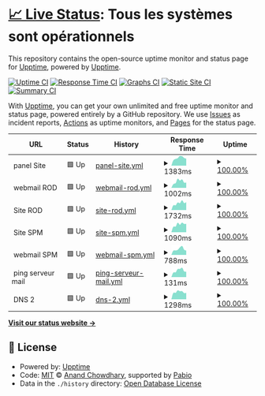 # [📈 Live Status](https://upptime.github.io/upptime): <!--live status--> **Tous les systèmes sont opérationnels**

This repository contains the open-source uptime monitor and status page for [Upptime](https://upptime.js.org), powered by [Upptime](https://github.com/upptime/upptime).

[![Uptime CI](https://github.com/rodseb/status-services/workflows/Uptime%20CI/badge.svg)](https://github.com/rodseb/status-services/actions?query=workflow%3A%22Uptime+CI%22)
[![Response Time CI](https://github.com/rodseb/status-services/workflows/Response%20Time%20CI/badge.svg)](https://github.com/rodseb/status-services/actions?query=workflow%3A%22Response+Time+CI%22)
[![Graphs CI](https://github.com/rodseb/status-services/workflows/Graphs%20CI/badge.svg)](https://github.com/rodseb/status-services/actions?query=workflow%3A%22Graphs+CI%22)
[![Static Site CI](https://github.com/rodseb/status-services/workflows/Static%20Site%20CI/badge.svg)](https://github.com/rodseb/status-services/actions?query=workflow%3A%22Static+Site+CI%22)
[![Summary CI](https://github.com/rodseb/status-services/workflows/Summary%20CI/badge.svg)](https://github.com/rodseb/status-services/actions?query=workflow%3A%22Summary+CI%22)

With [Upptime](https://upptime.js.org), you can get your own unlimited and free uptime monitor and status page, powered entirely by a GitHub repository. We use [Issues](https://github.com/upptime/upptime/issues) as incident reports, [Actions](https://github.com/rodseb/status-services/actions) as uptime monitors, and [Pages](https://upptime.github.io/upptime) for the status page.

<!--start: status pages-->
<!-- This summary is generated by Upptime (https://github.com/upptime/upptime) -->
<!-- Do not edit this manually, your changes will be overwritten -->
<!-- prettier-ignore -->
| URL | Status | History | Response Time | Uptime |
| --- | ------ | ------- | ------------- | ------ |
| <img alt="" src="https://icons.duckduckgo.com/ip3/null.ico" height="13"> panel Site | 🟩 Up | [panel-site.yml](https://github.com/rodseb/status-services/commits/HEAD/history/panel-site.yml) | <details><summary><img alt="Response time graph" src="./graphs/panel-site/response-time-week.png" height="20"> 1383ms</summary><br><a href="https://rodseb.github.io/status-services/history/panel-site"><img alt="Response time 1305" src="https://img.shields.io/endpoint?url=https%3A%2F%2Fraw.githubusercontent.com%2Frodseb%2Fstatus-services%2FHEAD%2Fapi%2Fpanel-site%2Fresponse-time.json"></a><br><a href="https://rodseb.github.io/status-services/history/panel-site"><img alt="24-hour response time 1269" src="https://img.shields.io/endpoint?url=https%3A%2F%2Fraw.githubusercontent.com%2Frodseb%2Fstatus-services%2FHEAD%2Fapi%2Fpanel-site%2Fresponse-time-day.json"></a><br><a href="https://rodseb.github.io/status-services/history/panel-site"><img alt="7-day response time 1383" src="https://img.shields.io/endpoint?url=https%3A%2F%2Fraw.githubusercontent.com%2Frodseb%2Fstatus-services%2FHEAD%2Fapi%2Fpanel-site%2Fresponse-time-week.json"></a><br><a href="https://rodseb.github.io/status-services/history/panel-site"><img alt="30-day response time 1326" src="https://img.shields.io/endpoint?url=https%3A%2F%2Fraw.githubusercontent.com%2Frodseb%2Fstatus-services%2FHEAD%2Fapi%2Fpanel-site%2Fresponse-time-month.json"></a><br><a href="https://rodseb.github.io/status-services/history/panel-site"><img alt="1-year response time 1305" src="https://img.shields.io/endpoint?url=https%3A%2F%2Fraw.githubusercontent.com%2Frodseb%2Fstatus-services%2FHEAD%2Fapi%2Fpanel-site%2Fresponse-time-year.json"></a></details> | <details><summary><a href="https://rodseb.github.io/status-services/history/panel-site">100.00%</a></summary><a href="https://rodseb.github.io/status-services/history/panel-site"><img alt="All-time uptime 99.93%" src="https://img.shields.io/endpoint?url=https%3A%2F%2Fraw.githubusercontent.com%2Frodseb%2Fstatus-services%2FHEAD%2Fapi%2Fpanel-site%2Fuptime.json"></a><br><a href="https://rodseb.github.io/status-services/history/panel-site"><img alt="24-hour uptime 100.00%" src="https://img.shields.io/endpoint?url=https%3A%2F%2Fraw.githubusercontent.com%2Frodseb%2Fstatus-services%2FHEAD%2Fapi%2Fpanel-site%2Fuptime-day.json"></a><br><a href="https://rodseb.github.io/status-services/history/panel-site"><img alt="7-day uptime 100.00%" src="https://img.shields.io/endpoint?url=https%3A%2F%2Fraw.githubusercontent.com%2Frodseb%2Fstatus-services%2FHEAD%2Fapi%2Fpanel-site%2Fuptime-week.json"></a><br><a href="https://rodseb.github.io/status-services/history/panel-site"><img alt="30-day uptime 99.94%" src="https://img.shields.io/endpoint?url=https%3A%2F%2Fraw.githubusercontent.com%2Frodseb%2Fstatus-services%2FHEAD%2Fapi%2Fpanel-site%2Fuptime-month.json"></a><br><a href="https://rodseb.github.io/status-services/history/panel-site"><img alt="1-year uptime 99.93%" src="https://img.shields.io/endpoint?url=https%3A%2F%2Fraw.githubusercontent.com%2Frodseb%2Fstatus-services%2FHEAD%2Fapi%2Fpanel-site%2Fuptime-year.json"></a></details>
| <img alt="" src="https://icons.duckduckgo.com/ip3/null.ico" height="13"> webmail ROD | 🟩 Up | [webmail-rod.yml](https://github.com/rodseb/status-services/commits/HEAD/history/webmail-rod.yml) | <details><summary><img alt="Response time graph" src="./graphs/webmail-rod/response-time-week.png" height="20"> 1002ms</summary><br><a href="https://rodseb.github.io/status-services/history/webmail-rod"><img alt="Response time 1053" src="https://img.shields.io/endpoint?url=https%3A%2F%2Fraw.githubusercontent.com%2Frodseb%2Fstatus-services%2FHEAD%2Fapi%2Fwebmail-rod%2Fresponse-time.json"></a><br><a href="https://rodseb.github.io/status-services/history/webmail-rod"><img alt="24-hour response time 845" src="https://img.shields.io/endpoint?url=https%3A%2F%2Fraw.githubusercontent.com%2Frodseb%2Fstatus-services%2FHEAD%2Fapi%2Fwebmail-rod%2Fresponse-time-day.json"></a><br><a href="https://rodseb.github.io/status-services/history/webmail-rod"><img alt="7-day response time 1002" src="https://img.shields.io/endpoint?url=https%3A%2F%2Fraw.githubusercontent.com%2Frodseb%2Fstatus-services%2FHEAD%2Fapi%2Fwebmail-rod%2Fresponse-time-week.json"></a><br><a href="https://rodseb.github.io/status-services/history/webmail-rod"><img alt="30-day response time 1011" src="https://img.shields.io/endpoint?url=https%3A%2F%2Fraw.githubusercontent.com%2Frodseb%2Fstatus-services%2FHEAD%2Fapi%2Fwebmail-rod%2Fresponse-time-month.json"></a><br><a href="https://rodseb.github.io/status-services/history/webmail-rod"><img alt="1-year response time 1053" src="https://img.shields.io/endpoint?url=https%3A%2F%2Fraw.githubusercontent.com%2Frodseb%2Fstatus-services%2FHEAD%2Fapi%2Fwebmail-rod%2Fresponse-time-year.json"></a></details> | <details><summary><a href="https://rodseb.github.io/status-services/history/webmail-rod">100.00%</a></summary><a href="https://rodseb.github.io/status-services/history/webmail-rod"><img alt="All-time uptime 99.29%" src="https://img.shields.io/endpoint?url=https%3A%2F%2Fraw.githubusercontent.com%2Frodseb%2Fstatus-services%2FHEAD%2Fapi%2Fwebmail-rod%2Fuptime.json"></a><br><a href="https://rodseb.github.io/status-services/history/webmail-rod"><img alt="24-hour uptime 100.00%" src="https://img.shields.io/endpoint?url=https%3A%2F%2Fraw.githubusercontent.com%2Frodseb%2Fstatus-services%2FHEAD%2Fapi%2Fwebmail-rod%2Fuptime-day.json"></a><br><a href="https://rodseb.github.io/status-services/history/webmail-rod"><img alt="7-day uptime 100.00%" src="https://img.shields.io/endpoint?url=https%3A%2F%2Fraw.githubusercontent.com%2Frodseb%2Fstatus-services%2FHEAD%2Fapi%2Fwebmail-rod%2Fuptime-week.json"></a><br><a href="https://rodseb.github.io/status-services/history/webmail-rod"><img alt="30-day uptime 99.94%" src="https://img.shields.io/endpoint?url=https%3A%2F%2Fraw.githubusercontent.com%2Frodseb%2Fstatus-services%2FHEAD%2Fapi%2Fwebmail-rod%2Fuptime-month.json"></a><br><a href="https://rodseb.github.io/status-services/history/webmail-rod"><img alt="1-year uptime 99.29%" src="https://img.shields.io/endpoint?url=https%3A%2F%2Fraw.githubusercontent.com%2Frodseb%2Fstatus-services%2FHEAD%2Fapi%2Fwebmail-rod%2Fuptime-year.json"></a></details>
| <img alt="" src="https://icons.duckduckgo.com/ip3/null.ico" height="13"> Site ROD | 🟩 Up | [site-rod.yml](https://github.com/rodseb/status-services/commits/HEAD/history/site-rod.yml) | <details><summary><img alt="Response time graph" src="./graphs/site-rod/response-time-week.png" height="20"> 1732ms</summary><br><a href="https://rodseb.github.io/status-services/history/site-rod"><img alt="Response time 1613" src="https://img.shields.io/endpoint?url=https%3A%2F%2Fraw.githubusercontent.com%2Frodseb%2Fstatus-services%2FHEAD%2Fapi%2Fsite-rod%2Fresponse-time.json"></a><br><a href="https://rodseb.github.io/status-services/history/site-rod"><img alt="24-hour response time 1954" src="https://img.shields.io/endpoint?url=https%3A%2F%2Fraw.githubusercontent.com%2Frodseb%2Fstatus-services%2FHEAD%2Fapi%2Fsite-rod%2Fresponse-time-day.json"></a><br><a href="https://rodseb.github.io/status-services/history/site-rod"><img alt="7-day response time 1732" src="https://img.shields.io/endpoint?url=https%3A%2F%2Fraw.githubusercontent.com%2Frodseb%2Fstatus-services%2FHEAD%2Fapi%2Fsite-rod%2Fresponse-time-week.json"></a><br><a href="https://rodseb.github.io/status-services/history/site-rod"><img alt="30-day response time 1678" src="https://img.shields.io/endpoint?url=https%3A%2F%2Fraw.githubusercontent.com%2Frodseb%2Fstatus-services%2FHEAD%2Fapi%2Fsite-rod%2Fresponse-time-month.json"></a><br><a href="https://rodseb.github.io/status-services/history/site-rod"><img alt="1-year response time 1613" src="https://img.shields.io/endpoint?url=https%3A%2F%2Fraw.githubusercontent.com%2Frodseb%2Fstatus-services%2FHEAD%2Fapi%2Fsite-rod%2Fresponse-time-year.json"></a></details> | <details><summary><a href="https://rodseb.github.io/status-services/history/site-rod">100.00%</a></summary><a href="https://rodseb.github.io/status-services/history/site-rod"><img alt="All-time uptime 96.84%" src="https://img.shields.io/endpoint?url=https%3A%2F%2Fraw.githubusercontent.com%2Frodseb%2Fstatus-services%2FHEAD%2Fapi%2Fsite-rod%2Fuptime.json"></a><br><a href="https://rodseb.github.io/status-services/history/site-rod"><img alt="24-hour uptime 100.00%" src="https://img.shields.io/endpoint?url=https%3A%2F%2Fraw.githubusercontent.com%2Frodseb%2Fstatus-services%2FHEAD%2Fapi%2Fsite-rod%2Fuptime-day.json"></a><br><a href="https://rodseb.github.io/status-services/history/site-rod"><img alt="7-day uptime 100.00%" src="https://img.shields.io/endpoint?url=https%3A%2F%2Fraw.githubusercontent.com%2Frodseb%2Fstatus-services%2FHEAD%2Fapi%2Fsite-rod%2Fuptime-week.json"></a><br><a href="https://rodseb.github.io/status-services/history/site-rod"><img alt="30-day uptime 99.94%" src="https://img.shields.io/endpoint?url=https%3A%2F%2Fraw.githubusercontent.com%2Frodseb%2Fstatus-services%2FHEAD%2Fapi%2Fsite-rod%2Fuptime-month.json"></a><br><a href="https://rodseb.github.io/status-services/history/site-rod"><img alt="1-year uptime 96.84%" src="https://img.shields.io/endpoint?url=https%3A%2F%2Fraw.githubusercontent.com%2Frodseb%2Fstatus-services%2FHEAD%2Fapi%2Fsite-rod%2Fuptime-year.json"></a></details>
| <img alt="" src="https://icons.duckduckgo.com/ip3/null.ico" height="13"> Site SPM | 🟩 Up | [site-spm.yml](https://github.com/rodseb/status-services/commits/HEAD/history/site-spm.yml) | <details><summary><img alt="Response time graph" src="./graphs/site-spm/response-time-week.png" height="20"> 1090ms</summary><br><a href="https://rodseb.github.io/status-services/history/site-spm"><img alt="Response time 1042" src="https://img.shields.io/endpoint?url=https%3A%2F%2Fraw.githubusercontent.com%2Frodseb%2Fstatus-services%2FHEAD%2Fapi%2Fsite-spm%2Fresponse-time.json"></a><br><a href="https://rodseb.github.io/status-services/history/site-spm"><img alt="24-hour response time 1167" src="https://img.shields.io/endpoint?url=https%3A%2F%2Fraw.githubusercontent.com%2Frodseb%2Fstatus-services%2FHEAD%2Fapi%2Fsite-spm%2Fresponse-time-day.json"></a><br><a href="https://rodseb.github.io/status-services/history/site-spm"><img alt="7-day response time 1090" src="https://img.shields.io/endpoint?url=https%3A%2F%2Fraw.githubusercontent.com%2Frodseb%2Fstatus-services%2FHEAD%2Fapi%2Fsite-spm%2Fresponse-time-week.json"></a><br><a href="https://rodseb.github.io/status-services/history/site-spm"><img alt="30-day response time 1042" src="https://img.shields.io/endpoint?url=https%3A%2F%2Fraw.githubusercontent.com%2Frodseb%2Fstatus-services%2FHEAD%2Fapi%2Fsite-spm%2Fresponse-time-month.json"></a><br><a href="https://rodseb.github.io/status-services/history/site-spm"><img alt="1-year response time 1042" src="https://img.shields.io/endpoint?url=https%3A%2F%2Fraw.githubusercontent.com%2Frodseb%2Fstatus-services%2FHEAD%2Fapi%2Fsite-spm%2Fresponse-time-year.json"></a></details> | <details><summary><a href="https://rodseb.github.io/status-services/history/site-spm">100.00%</a></summary><a href="https://rodseb.github.io/status-services/history/site-spm"><img alt="All-time uptime 99.98%" src="https://img.shields.io/endpoint?url=https%3A%2F%2Fraw.githubusercontent.com%2Frodseb%2Fstatus-services%2FHEAD%2Fapi%2Fsite-spm%2Fuptime.json"></a><br><a href="https://rodseb.github.io/status-services/history/site-spm"><img alt="24-hour uptime 100.00%" src="https://img.shields.io/endpoint?url=https%3A%2F%2Fraw.githubusercontent.com%2Frodseb%2Fstatus-services%2FHEAD%2Fapi%2Fsite-spm%2Fuptime-day.json"></a><br><a href="https://rodseb.github.io/status-services/history/site-spm"><img alt="7-day uptime 100.00%" src="https://img.shields.io/endpoint?url=https%3A%2F%2Fraw.githubusercontent.com%2Frodseb%2Fstatus-services%2FHEAD%2Fapi%2Fsite-spm%2Fuptime-week.json"></a><br><a href="https://rodseb.github.io/status-services/history/site-spm"><img alt="30-day uptime 99.95%" src="https://img.shields.io/endpoint?url=https%3A%2F%2Fraw.githubusercontent.com%2Frodseb%2Fstatus-services%2FHEAD%2Fapi%2Fsite-spm%2Fuptime-month.json"></a><br><a href="https://rodseb.github.io/status-services/history/site-spm"><img alt="1-year uptime 99.98%" src="https://img.shields.io/endpoint?url=https%3A%2F%2Fraw.githubusercontent.com%2Frodseb%2Fstatus-services%2FHEAD%2Fapi%2Fsite-spm%2Fuptime-year.json"></a></details>
| <img alt="" src="https://icons.duckduckgo.com/ip3/null.ico" height="13"> webmail SPM | 🟩 Up | [webmail-spm.yml](https://github.com/rodseb/status-services/commits/HEAD/history/webmail-spm.yml) | <details><summary><img alt="Response time graph" src="./graphs/webmail-spm/response-time-week.png" height="20"> 788ms</summary><br><a href="https://rodseb.github.io/status-services/history/webmail-spm"><img alt="Response time 775" src="https://img.shields.io/endpoint?url=https%3A%2F%2Fraw.githubusercontent.com%2Frodseb%2Fstatus-services%2FHEAD%2Fapi%2Fwebmail-spm%2Fresponse-time.json"></a><br><a href="https://rodseb.github.io/status-services/history/webmail-spm"><img alt="24-hour response time 592" src="https://img.shields.io/endpoint?url=https%3A%2F%2Fraw.githubusercontent.com%2Frodseb%2Fstatus-services%2FHEAD%2Fapi%2Fwebmail-spm%2Fresponse-time-day.json"></a><br><a href="https://rodseb.github.io/status-services/history/webmail-spm"><img alt="7-day response time 788" src="https://img.shields.io/endpoint?url=https%3A%2F%2Fraw.githubusercontent.com%2Frodseb%2Fstatus-services%2FHEAD%2Fapi%2Fwebmail-spm%2Fresponse-time-week.json"></a><br><a href="https://rodseb.github.io/status-services/history/webmail-spm"><img alt="30-day response time 737" src="https://img.shields.io/endpoint?url=https%3A%2F%2Fraw.githubusercontent.com%2Frodseb%2Fstatus-services%2FHEAD%2Fapi%2Fwebmail-spm%2Fresponse-time-month.json"></a><br><a href="https://rodseb.github.io/status-services/history/webmail-spm"><img alt="1-year response time 775" src="https://img.shields.io/endpoint?url=https%3A%2F%2Fraw.githubusercontent.com%2Frodseb%2Fstatus-services%2FHEAD%2Fapi%2Fwebmail-spm%2Fresponse-time-year.json"></a></details> | <details><summary><a href="https://rodseb.github.io/status-services/history/webmail-spm">100.00%</a></summary><a href="https://rodseb.github.io/status-services/history/webmail-spm"><img alt="All-time uptime 97.16%" src="https://img.shields.io/endpoint?url=https%3A%2F%2Fraw.githubusercontent.com%2Frodseb%2Fstatus-services%2FHEAD%2Fapi%2Fwebmail-spm%2Fuptime.json"></a><br><a href="https://rodseb.github.io/status-services/history/webmail-spm"><img alt="24-hour uptime 100.00%" src="https://img.shields.io/endpoint?url=https%3A%2F%2Fraw.githubusercontent.com%2Frodseb%2Fstatus-services%2FHEAD%2Fapi%2Fwebmail-spm%2Fuptime-day.json"></a><br><a href="https://rodseb.github.io/status-services/history/webmail-spm"><img alt="7-day uptime 100.00%" src="https://img.shields.io/endpoint?url=https%3A%2F%2Fraw.githubusercontent.com%2Frodseb%2Fstatus-services%2FHEAD%2Fapi%2Fwebmail-spm%2Fuptime-week.json"></a><br><a href="https://rodseb.github.io/status-services/history/webmail-spm"><img alt="30-day uptime 99.95%" src="https://img.shields.io/endpoint?url=https%3A%2F%2Fraw.githubusercontent.com%2Frodseb%2Fstatus-services%2FHEAD%2Fapi%2Fwebmail-spm%2Fuptime-month.json"></a><br><a href="https://rodseb.github.io/status-services/history/webmail-spm"><img alt="1-year uptime 97.16%" src="https://img.shields.io/endpoint?url=https%3A%2F%2Fraw.githubusercontent.com%2Frodseb%2Fstatus-services%2FHEAD%2Fapi%2Fwebmail-spm%2Fuptime-year.json"></a></details>
| <img alt="" src="https://icons.duckduckgo.com/ip3/null.ico" height="13"> ping serveur mail | 🟩 Up | [ping-serveur-mail.yml](https://github.com/rodseb/status-services/commits/HEAD/history/ping-serveur-mail.yml) | <details><summary><img alt="Response time graph" src="./graphs/ping-serveur-mail/response-time-week.png" height="20"> 131ms</summary><br><a href="https://rodseb.github.io/status-services/history/ping-serveur-mail"><img alt="Response time 121" src="https://img.shields.io/endpoint?url=https%3A%2F%2Fraw.githubusercontent.com%2Frodseb%2Fstatus-services%2FHEAD%2Fapi%2Fping-serveur-mail%2Fresponse-time.json"></a><br><a href="https://rodseb.github.io/status-services/history/ping-serveur-mail"><img alt="24-hour response time 107" src="https://img.shields.io/endpoint?url=https%3A%2F%2Fraw.githubusercontent.com%2Frodseb%2Fstatus-services%2FHEAD%2Fapi%2Fping-serveur-mail%2Fresponse-time-day.json"></a><br><a href="https://rodseb.github.io/status-services/history/ping-serveur-mail"><img alt="7-day response time 131" src="https://img.shields.io/endpoint?url=https%3A%2F%2Fraw.githubusercontent.com%2Frodseb%2Fstatus-services%2FHEAD%2Fapi%2Fping-serveur-mail%2Fresponse-time-week.json"></a><br><a href="https://rodseb.github.io/status-services/history/ping-serveur-mail"><img alt="30-day response time 119" src="https://img.shields.io/endpoint?url=https%3A%2F%2Fraw.githubusercontent.com%2Frodseb%2Fstatus-services%2FHEAD%2Fapi%2Fping-serveur-mail%2Fresponse-time-month.json"></a><br><a href="https://rodseb.github.io/status-services/history/ping-serveur-mail"><img alt="1-year response time 121" src="https://img.shields.io/endpoint?url=https%3A%2F%2Fraw.githubusercontent.com%2Frodseb%2Fstatus-services%2FHEAD%2Fapi%2Fping-serveur-mail%2Fresponse-time-year.json"></a></details> | <details><summary><a href="https://rodseb.github.io/status-services/history/ping-serveur-mail">100.00%</a></summary><a href="https://rodseb.github.io/status-services/history/ping-serveur-mail"><img alt="All-time uptime 99.99%" src="https://img.shields.io/endpoint?url=https%3A%2F%2Fraw.githubusercontent.com%2Frodseb%2Fstatus-services%2FHEAD%2Fapi%2Fping-serveur-mail%2Fuptime.json"></a><br><a href="https://rodseb.github.io/status-services/history/ping-serveur-mail"><img alt="24-hour uptime 100.00%" src="https://img.shields.io/endpoint?url=https%3A%2F%2Fraw.githubusercontent.com%2Frodseb%2Fstatus-services%2FHEAD%2Fapi%2Fping-serveur-mail%2Fuptime-day.json"></a><br><a href="https://rodseb.github.io/status-services/history/ping-serveur-mail"><img alt="7-day uptime 100.00%" src="https://img.shields.io/endpoint?url=https%3A%2F%2Fraw.githubusercontent.com%2Frodseb%2Fstatus-services%2FHEAD%2Fapi%2Fping-serveur-mail%2Fuptime-week.json"></a><br><a href="https://rodseb.github.io/status-services/history/ping-serveur-mail"><img alt="30-day uptime 100.00%" src="https://img.shields.io/endpoint?url=https%3A%2F%2Fraw.githubusercontent.com%2Frodseb%2Fstatus-services%2FHEAD%2Fapi%2Fping-serveur-mail%2Fuptime-month.json"></a><br><a href="https://rodseb.github.io/status-services/history/ping-serveur-mail"><img alt="1-year uptime 99.99%" src="https://img.shields.io/endpoint?url=https%3A%2F%2Fraw.githubusercontent.com%2Frodseb%2Fstatus-services%2FHEAD%2Fapi%2Fping-serveur-mail%2Fuptime-year.json"></a></details>
| <img alt="" src="https://icons.duckduckgo.com/ip3/null.ico" height="13"> DNS 2 | 🟩 Up | [dns-2.yml](https://github.com/rodseb/status-services/commits/HEAD/history/dns-2.yml) | <details><summary><img alt="Response time graph" src="./graphs/dns-2/response-time-week.png" height="20"> 1298ms</summary><br><a href="https://rodseb.github.io/status-services/history/dns-2"><img alt="Response time 1275" src="https://img.shields.io/endpoint?url=https%3A%2F%2Fraw.githubusercontent.com%2Frodseb%2Fstatus-services%2FHEAD%2Fapi%2Fdns-2%2Fresponse-time.json"></a><br><a href="https://rodseb.github.io/status-services/history/dns-2"><img alt="24-hour response time 1137" src="https://img.shields.io/endpoint?url=https%3A%2F%2Fraw.githubusercontent.com%2Frodseb%2Fstatus-services%2FHEAD%2Fapi%2Fdns-2%2Fresponse-time-day.json"></a><br><a href="https://rodseb.github.io/status-services/history/dns-2"><img alt="7-day response time 1298" src="https://img.shields.io/endpoint?url=https%3A%2F%2Fraw.githubusercontent.com%2Frodseb%2Fstatus-services%2FHEAD%2Fapi%2Fdns-2%2Fresponse-time-week.json"></a><br><a href="https://rodseb.github.io/status-services/history/dns-2"><img alt="30-day response time 1281" src="https://img.shields.io/endpoint?url=https%3A%2F%2Fraw.githubusercontent.com%2Frodseb%2Fstatus-services%2FHEAD%2Fapi%2Fdns-2%2Fresponse-time-month.json"></a><br><a href="https://rodseb.github.io/status-services/history/dns-2"><img alt="1-year response time 1275" src="https://img.shields.io/endpoint?url=https%3A%2F%2Fraw.githubusercontent.com%2Frodseb%2Fstatus-services%2FHEAD%2Fapi%2Fdns-2%2Fresponse-time-year.json"></a></details> | <details><summary><a href="https://rodseb.github.io/status-services/history/dns-2">100.00%</a></summary><a href="https://rodseb.github.io/status-services/history/dns-2"><img alt="All-time uptime 99.99%" src="https://img.shields.io/endpoint?url=https%3A%2F%2Fraw.githubusercontent.com%2Frodseb%2Fstatus-services%2FHEAD%2Fapi%2Fdns-2%2Fuptime.json"></a><br><a href="https://rodseb.github.io/status-services/history/dns-2"><img alt="24-hour uptime 100.00%" src="https://img.shields.io/endpoint?url=https%3A%2F%2Fraw.githubusercontent.com%2Frodseb%2Fstatus-services%2FHEAD%2Fapi%2Fdns-2%2Fuptime-day.json"></a><br><a href="https://rodseb.github.io/status-services/history/dns-2"><img alt="7-day uptime 100.00%" src="https://img.shields.io/endpoint?url=https%3A%2F%2Fraw.githubusercontent.com%2Frodseb%2Fstatus-services%2FHEAD%2Fapi%2Fdns-2%2Fuptime-week.json"></a><br><a href="https://rodseb.github.io/status-services/history/dns-2"><img alt="30-day uptime 99.95%" src="https://img.shields.io/endpoint?url=https%3A%2F%2Fraw.githubusercontent.com%2Frodseb%2Fstatus-services%2FHEAD%2Fapi%2Fdns-2%2Fuptime-month.json"></a><br><a href="https://rodseb.github.io/status-services/history/dns-2"><img alt="1-year uptime 99.99%" src="https://img.shields.io/endpoint?url=https%3A%2F%2Fraw.githubusercontent.com%2Frodseb%2Fstatus-services%2FHEAD%2Fapi%2Fdns-2%2Fuptime-year.json"></a></details>

<!--end: status pages-->

[**Visit our status website →**](https://upptime.github.io/upptime)

## 📄 License

- Powered by: [Upptime](https://github.com/upptime/upptime)
- Code: [MIT](./LICENSE) © [Anand Chowdhary](https://anandchowdhary.com), supported by [Pabio](https://pabio.com)
- Data in the `./history` directory: [Open Database License](https://opendatacommons.org/licenses/odbl/1-0/)
